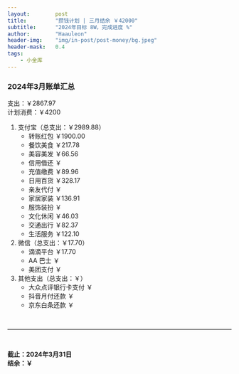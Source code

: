 ```yaml
---
layout:        post
title:         "攒钱计划 | 三月结余 ￥42000"
subtitle:      "2024年目标 8W，完成进度 %"
author:        "Haauleon"
header-img:    "img/in-post/post-money/bg.jpeg"
header-mask:   0.4
tags:
    - 小金库
---
```


### 2024年3月账单汇总             
支出：￥2867.97         
计划消费：￥4200        

1. 支付宝（总支出：￥2989.88）   
    - 转账红包 ￥1900.00   
    - 餐饮美食 ￥217.78    
    - 美容美发 ￥66.56     
    - 信用借还 ￥    
    - 充值缴费 ￥89.96     
    - 日用百货 ￥328.17      
    - 亲友代付 ￥     
    - 家居家装 ￥136.91    
    - 服饰装扮 ￥    
    - 文化休闲 ￥46.03    
    - 交通出行 ￥82.37      
    - 生活服务 ￥122.10      
2. 微信（总支出：￥17.70）      
    - 滴滴平台 ￥17.70   
    - AA 巴士 ￥    
    - 美团支付 ￥       
3. 其他支出（总支出：￥）     
    - 大众点评银行卡支付 ￥    
    - 抖音月付还款 ￥    
    - 京东白条还款 ￥   

<br>

---

<br>

**截止：2024年3月31日**      
**结余：￥**        